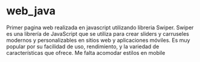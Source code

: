 # web_java
Primer pagina web realizada en javascript utilizando libreria Swiper. Swiper es una librería de JavaScript que se utiliza para crear sliders y carruseles modernos y personalizables en sitios web y aplicaciones móviles. Es muy popular por su facilidad de uso, rendimiento, y la variedad de características que ofrece.
Me falta acomodar estilos en mobile
